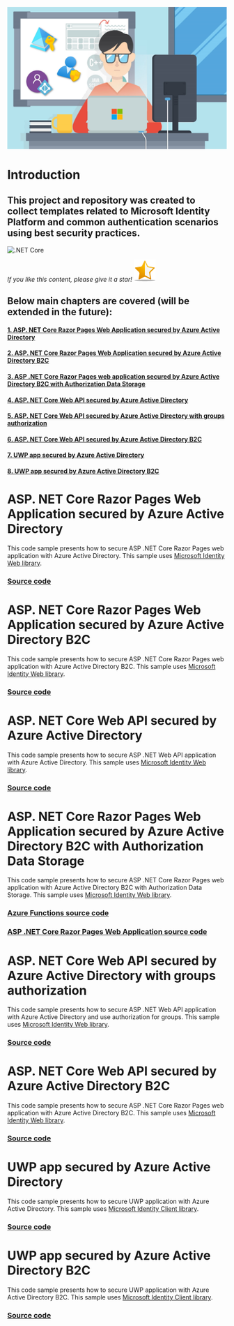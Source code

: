 ![IdentityDeveloperTemplates.jpg](images/IdentityDeveloperTemplates.png)

# Introduction

## This project and repository was created to collect templates related to Microsoft Identity Platform and common authentication scenarios using best security practices.

![.NET Core](https://github.com/Daniel-Krzyczkowski/IdentityDeveloperTemplates/workflows/.NET%20Core/badge.svg)


*If you like this content, please give it a star!*
![github-start.png](images/github-start2.png)


## Below main chapters are covered (will be extended in the future):

#### [1. ASP. NET Core Razor Pages Web Application secured by Azure Active Directory](#asp-net-core-razor-pages-web-application-secured-by-azure-active-directory)
#### [2. ASP. NET Core Razor Pages Web Application secured by Azure Active Directory B2C](#asp-net-core-razor-pages-web-application-secured-by-azure-active-directory-b2c)
#### [3. ASP .NET Core Razor Pages web application secured by Azure Active Directory B2C with Authorization Data Storage](#asp-net-core-razor-pages-web-application-secured-by-azure-active-directory-b2c-with-Authorization-Data-Storage)
#### [4. ASP. NET Core Web API secured by Azure Active Directory](#asp-net-core-web-api-secured-by-azure-active-directory)
#### [5. ASP. NET Core Web API secured by Azure Active Directory with groups authorization](#asp-net-core-web-api-secured-by-azure-active-directory-with-groups-authorization)
#### [6. ASP. NET Core Web API secured by Azure Active Directory B2C](#asp-net-core-web-api-secured-by-azure-active-directory-b2c)
#### [7. UWP app secured by Azure Active Directory](#UWP-app-secured-by-azure-active-directory)
#### [8. UWP app secured by Azure Active Directory B2C](#UWP-app-secured-by-azure-active-directory)


# ASP. NET Core Razor Pages Web Application secured by Azure Active Directory

This code sample presents how to secure ASP .NET Core Razor Pages web application with Azure Active Directory. This sample uses [Microsoft Identity Web library](https://github.com/AzureAD/microsoft-identity-web).

### [Source code](https://github.com/Daniel-Krzyczkowski/IdentityDeveloperTemplates/tree/master/src/IdentityDeveloperTemplates.AzureAD.WebApp)

# ASP. NET Core Razor Pages Web Application secured by Azure Active Directory B2C

This code sample presents how to secure ASP .NET Core Razor Pages web application with Azure Active Directory B2C. This sample uses [Microsoft Identity Web library](https://github.com/AzureAD/microsoft-identity-web).

### [Source code](https://github.com/Daniel-Krzyczkowski/IdentityDeveloperTemplates/tree/master/src/IdentityDeveloperTemplates.AzureADB2C.WebApp)

# ASP. NET Core Web API secured by Azure Active Directory

This code sample presents how to secure ASP .NET Web API application with Azure Active Directory. This sample uses [Microsoft Identity Web library](https://github.com/AzureAD/microsoft-identity-web).

### [Source code](https://github.com/Daniel-Krzyczkowski/IdentityDeveloperTemplates/tree/master/src/IdentityDeveloperTemplates.AzureAD.API)

# ASP. NET Core Razor Pages Web Application secured by Azure Active Directory B2C with Authorization Data Storage

This code sample presents how to secure ASP .NET Core Razor Pages web application with Azure Active Directory B2C with Authorization Data Storage. This sample uses [Microsoft Identity Web library](https://github.com/AzureAD/microsoft-identity-web).

### [Azure Functions source code](https://github.com/Daniel-Krzyczkowski/IdentityDeveloperTemplates/tree/master/src/IdentityDeveloperTemplates.Authorization.Functions)

### [ASP .NET Core Razor Pages Web Application source code](https://github.com/Daniel-Krzyczkowski/IdentityDeveloperTemplates/tree/master/src/IdentityDeveloperTemplates.AzureADB2C.WebApp)

# ASP. NET Core Web API secured by Azure Active Directory with groups authorization

This code sample presents how to secure ASP .NET Web API application with Azure Active Directory and use authorization for groups. This sample uses [Microsoft Identity Web library](https://github.com/AzureAD/microsoft-identity-web).

### [Source code](https://github.com/Daniel-Krzyczkowski/IdentityDeveloperTemplates/tree/master/src/IdentityDeveloperTemplates.AzureAD.Authz.API)

# ASP. NET Core Web API secured by Azure Active Directory B2C

This code sample presents how to secure ASP .NET Core Razor Pages web application with Azure Active Directory B2C. This sample uses [Microsoft Identity Web library](https://github.com/AzureAD/microsoft-identity-web).

### [Source code](https://github.com/Daniel-Krzyczkowski/IdentityDeveloperTemplates/tree/master/src/IdentityDeveloperTemplates.AzureADB2C.API)

# UWP app secured by Azure Active Directory

This code sample presents how to secure UWP application with Azure Active Directory. This sample uses [Microsoft Identity Client library](https://github.com/AzureAD/microsoft-authentication-library-for-dotnet).

### [Source code](https://github.com/Daniel-Krzyczkowski/IdentityDeveloperTemplates/tree/master/src/IdentityDeveloperTemplates.AzureAD.UWP)

# UWP app secured by Azure Active Directory B2C

This code sample presents how to secure UWP application with Azure Active Directory B2C. This sample uses [Microsoft Identity Client library](https://github.com/AzureAD/microsoft-authentication-library-for-dotnet).

### [Source code](https://github.com/Daniel-Krzyczkowski/IdentityDeveloperTemplates/tree/master/src/IdentityDeveloperTemplates.AzureADB2C.UWP)